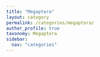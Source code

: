 ```yaml
---
title: "Megaptera"
layout: category
permalink: /categories/megaptera/
author_profile: true
taxonomy: Megaptera
sidebar:
  nav: "categories"
---
```

